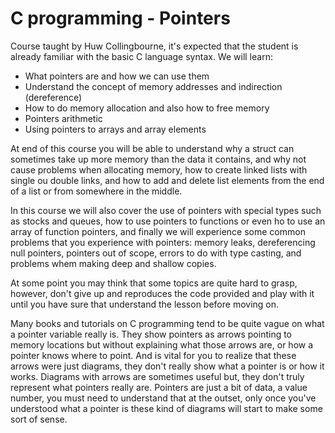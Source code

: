 # C programming - Pointers

Course taught by Huw Collingbourne, it's expected that the student is already familiar with the basic C language syntax. We will learn:

- What pointers are and how we can use them
- Understand the concept of memory addresses and indirection (dereference)
- How to do memory allocation and also how to free memory
- Pointers arithmetic
- Using pointers to arrays and array elements

At end of this course you will be able to understand why a struct can sometimes take up more memory than the data it contains, and why not cause problems when allocating memory, how to create linked lists with single ou double links, and how to add and delete list elements from the end of a list or from somewhere in the middle.

In this course we will also cover the use of pointers with special types such as stocks and queues, how to use pointers to functions or even ho to use an array of function pointers, and finally we will experience some common problems that you experience with pointers: memory leaks, dereferencing null pointers, pointers out of scope, errors to do with type casting, and problems whem making deep and shallow copies.

At some point you may think that some topics are quite hard to grasp, however, don't give up and reproduces the code provided and play with it until you have sure that understand the lesson before moving on.

Many books and tutorials on C programming tend to be quite vague on what a pointer variable really is. They show pointers as arrows pointing to memory locations but without explaining what those arrows are, or how a pointer knows where to point. And is vital for you to realize that these arrows were just diagrams, they don't really show what a pointer is or how it works. Diagrams with arrows are sometimes useful but, they don't truly represent what pointers really are. Pointers are just a bit of data, a value number, you must need to understand that at the outset, only once you've understood what a pointer is these kind of diagrams will start to make some sort of sense.
